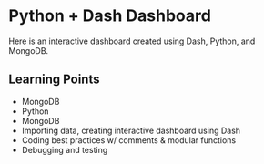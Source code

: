 # Python + Dash Dashboard
Here is an interactive dashboard created using Dash, Python, and MongoDB.

## Learning Points
- MongoDB
- Python
- MongoDB
- Importing data, creating interactive dashboard using Dash
- Coding best practices w/ comments & modular functions
- Debugging and testing
